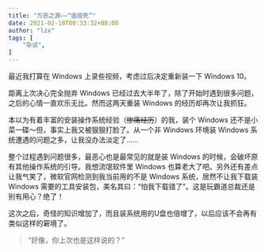 ```yaml
---
title: "万恶之源——“瘟痘死”"
date: 2021-02-18T00:33:32+08:00
author: "lzx"
tags: [
    "杂谈",
]
---
```


最近我打算在 Windows 上录些视频，考虑过后决定重新装一下 Windows 10。

距离上次决心完全抛弃 Windows 已经过去大半年了，除了开始时遇到很多问题，之后的心情一直欢乐无比。然而这两天重装 Windows 的经历却再次让我抓狂。

本以为有着丰富的安装操作系统经验（~~惨痛经历~~）的我，装个 Windows 还不是小菜一碟～但，事实上我又被狠狠打脸了。从一个非 Windows 环境装 Windows 系统遭遇的问题之多，让我没办法淡定了……

整个过程遇到问题很多，最恶心也是最常见的就是装 Windows 的时候，会破坏原有其他操作系统的引导。我想流氓软件里 Windows 也算老大了吧。另外还有差点让我气笑了，微软官网检测到我当前用的不是 Windows 系统，居然不让我下载装 Windows 需要的工具安装包，美名其曰：“怕我下载错了”。这是玩霸道总裁还是别有用心？绝了！

这次之后，奇怪的知识增加了，而且装系统用的U盘也倍增了，以后应该不会再有类似这样的窘境了。  

> “好像，你上次也是这样说的？”
